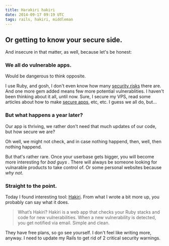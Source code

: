```yaml
---
title: Harakiri hakiri
date: 2014-09-17 09:19 UTC
tags: rails, hakiri, middleman
---
```


## Or getting to know your secure side.

And insecure in that matter, as well, because let's be honest:

### We all do vulnerable apps.

Would be dangerous to think opposite.

I use Ruby, and gosh, I don't even know how many [security risks](https://www.ruby-lang.org/en/security/) there are. And one more gem added means few more potential vulnerablities. I haven't been thinking about it all, until now.
Sure, I secure my VPS, read some articles about how to make [secure apps](http://guides.rubyonrails.org/security.html), etc, etc. I guess we all do, but...

### But what happens a year later?

Our app is thriving, we rather don't need that much updates of our code, but how secure we are?

Oh well, we might not check, and in case nothing happend, then, well, then nothing happend.

But that's rather rare. Once your userbase gets bigger, you will become more interesting for *bad guys* .
There will always be someone looking for vulnarable products to take control of. Or some personal websites because *why not*.

### Straight to the point.

Today I found interesting tool: [Hakiri](https://hakiri.io). From what I wrote a bit more up, you probably can say what it does.

> What’s Hakiri? Hakiri is a web app that checks your Ruby stacks and code for new vulnerabilities. When a new vulnerability is detected, you get notified via email. Simple and clean.

They have free plans, so go see yourself. I don't feel like writing more, anyway. I need to update my Rails to get rid of 2 critical security warnings.
